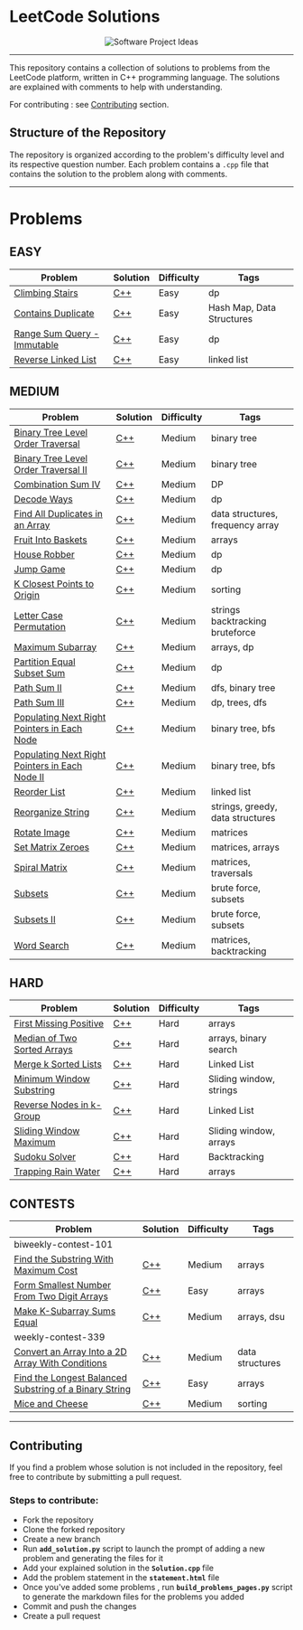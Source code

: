 # LeetCode Solutions

<div align="center">
  <img src="https://user-images.githubusercontent.com/65515933/228696522-e369c0b8-edf2-4c5e-99fc-e329ceac819a.png" alt="Software Project Ideas">
</div>

---

This repository contains a collection of solutions to problems from the LeetCode platform, written in C++ programming language. The solutions are explained with comments to help with understanding.

For contributing : see [Contributing](#Contributing) section.

## Structure of the Repository

The repository is organized according to the problem's difficulty level and its respective question number. Each problem contains a `.cpp` file that contains the solution to the problem along with comments.

---
# Problems
<!-- PROBLEMS START -->
## EASY
| Problem | Solution | Difficulty | Tags |
| ------- | -------- | ---------- | ---- |
| [Climbing Stairs](./easy/climbing_stairs/climbing_stairs.md) | [C++](./easy/climbing_stairs/climbing_stairs.md) | Easy | dp |
| [Contains Duplicate](./easy/contains_duplicates/contains_duplicates.md) | [C++](./easy/contains_duplicates/contains_duplicates.md) | Easy | Hash Map, Data Structures |
| [Range Sum Query - Immutable](./easy/range_sum_query_-_immutable/range_sum_query_-_immutable.md) | [C++](./easy/range_sum_query_-_immutable/range_sum_query_-_immutable.md) | Easy | dp |
| [Reverse Linked List](./easy/reverse_linked_list/reverse_linked_list.md) | [C++](./easy/reverse_linked_list/reverse_linked_list.md) | Easy | linked list |

## MEDIUM
| Problem | Solution | Difficulty | Tags |
| ------- | -------- | ---------- | ---- |
| [Binary Tree Level Order Traversal](./medium/binary_tree_level_order_traversal/binary_tree_level_order_traversal.md) | [C++](./medium/binary_tree_level_order_traversal/binary_tree_level_order_traversal.md) | Medium | binary tree |
| [Binary Tree Level Order Traversal II](./medium/binary_tree_level_order_traversal_ii/binary_tree_level_order_traversal_ii.md) | [C++](./medium/binary_tree_level_order_traversal_ii/binary_tree_level_order_traversal_ii.md) | Medium | binary tree |
| [Combination Sum IV](./medium/combination-sum-iv.cpp/combination-sum-iv.cpp.md) | [C++](./medium/combination-sum-iv.cpp/combination-sum-iv.cpp.md) | Medium | DP |
| [Decode Ways](./medium/decode_ways/decode_ways.md) | [C++](./medium/decode_ways/decode_ways.md) | Medium | dp |
| [Find All Duplicates in an Array](./medium/find_all_duplicates_in_an_array/find_all_duplicates_in_an_array.md) | [C++](./medium/find_all_duplicates_in_an_array/find_all_duplicates_in_an_array.md) | Medium | data structures, frequency array |
| [Fruit Into Baskets](./medium/fruit_into_baskets/fruit_into_baskets.md) | [C++](./medium/fruit_into_baskets/fruit_into_baskets.md) | Medium | arrays |
| [House Robber](./medium/house_robber/house_robber.md) | [C++](./medium/house_robber/house_robber.md) | Medium | dp |
| [Jump Game](./medium/jump_game/jump_game.md) | [C++](./medium/jump_game/jump_game.md) | Medium | dp |
| [K Closest Points to Origin](./medium/k_closest_points_to_origin/k_closest_points_to_origin.md) | [C++](./medium/k_closest_points_to_origin/k_closest_points_to_origin.md) | Medium | sorting |
| [Letter Case Permutation](./medium/letter_case_permutation/letter_case_permutation.md) | [C++](./medium/letter_case_permutation/letter_case_permutation.md) | Medium | strings backtracking bruteforce |
| [Maximum Subarray](./medium/maximum_subarray/maximum_subarray.md) | [C++](./medium/maximum_subarray/maximum_subarray.md) | Medium | arrays, dp |
| [Partition Equal Subset Sum](./medium/partition_equal_subset_sum/partition_equal_subset_sum.md) | [C++](./medium/partition_equal_subset_sum/partition_equal_subset_sum.md) | Medium | dp |
| [Path Sum II](./medium/path_sum_ii/path_sum_ii.md) | [C++](./medium/path_sum_ii/path_sum_ii.md) | Medium | dfs, binary tree |
| [Path Sum III](./medium/path_sum_iii/path_sum_iii.md) | [C++](./medium/path_sum_iii/path_sum_iii.md) | Medium | dp, trees, dfs |
| [Populating Next Right Pointers in Each Node](./medium/populating_next_right_pointers_in_each_node_i/populating_next_right_pointers_in_each_node_i.md) | [C++](./medium/populating_next_right_pointers_in_each_node_i/populating_next_right_pointers_in_each_node_i.md) | Medium | binary tree, bfs |
| [Populating Next Right Pointers in Each Node II](./medium/populating_next_right_pointers_in_each_node_ii/populating_next_right_pointers_in_each_node_ii.md) | [C++](./medium/populating_next_right_pointers_in_each_node_ii/populating_next_right_pointers_in_each_node_ii.md) | Medium | binary tree, bfs |
| [Reorder List](./medium/reorder_list/reorder_list.md) | [C++](./medium/reorder_list/reorder_list.md) | Medium | linked list |
| [Reorganize String](./medium/reorganize_string/reorganize_string.md) | [C++](./medium/reorganize_string/reorganize_string.md) | Medium | strings, greedy, data structures |
| [Rotate Image](./medium/rotate_image/rotate_image.md) | [C++](./medium/rotate_image/rotate_image.md) | Medium | matrices |
| [Set Matrix Zeroes](./medium/set_matrix_zeroes/set_matrix_zeroes.md) | [C++](./medium/set_matrix_zeroes/set_matrix_zeroes.md) | Medium | matrices, arrays |
| [Spiral Matrix](./medium/spiral_matrix/spiral_matrix.md) | [C++](./medium/spiral_matrix/spiral_matrix.md) | Medium | matrices, traversals |
| [Subsets](./medium/subsets/subsets.md) | [C++](./medium/subsets/subsets.md) | Medium | brute force, subsets |
| [Subsets II](./medium/subsets_ii/subsets_ii.md) | [C++](./medium/subsets_ii/subsets_ii.md) | Medium | brute force, subsets |
| [Word Search](./medium/word_search/word_search.md) | [C++](./medium/word_search/word_search.md) | Medium | matrices, backtracking |

## HARD
| Problem | Solution | Difficulty | Tags |
| ------- | -------- | ---------- | ---- |
| [First Missing Positive](./hard/first_missing_positive/first_missing_positive.md) | [C++](./hard/first_missing_positive/first_missing_positive.md) | Hard | arrays |
| [Median of Two Sorted Arrays](./hard/median_of_two_sorted_arrays/median_of_two_sorted_arrays.md) | [C++](./hard/median_of_two_sorted_arrays/median_of_two_sorted_arrays.md) | Hard | arrays, binary search |
| [Merge k Sorted Lists](./hard/merge_k_sorted_lists/merge_k_sorted_lists.md) | [C++](./hard/merge_k_sorted_lists/merge_k_sorted_lists.md) | Hard | Linked List |
| [Minimum Window Substring](./hard/minimum_window_substring/minimum_window_substring.md) | [C++](./hard/minimum_window_substring/minimum_window_substring.md) | Hard | Sliding window, strings |
| [Reverse Nodes in k-Group](./hard/reverse_nodes_in_k-group/reverse_nodes_in_k-group.md) | [C++](./hard/reverse_nodes_in_k-group/reverse_nodes_in_k-group.md) | Hard | Linked List |
| [Sliding Window Maximum](./hard/sliding_window_maximum/sliding_window_maximum.md) | [C++](./hard/sliding_window_maximum/sliding_window_maximum.md) | Hard | Sliding window, arrays |
| [Sudoku Solver](./hard/sudoku_solver/sudoku_solver.md) | [C++](./hard/sudoku_solver/sudoku_solver.md) | Hard | Backtracking |
| [Trapping Rain Water](./hard/trapping_rain_water/trapping_rain_water.md) | [C++](./hard/trapping_rain_water/trapping_rain_water.md) | Hard | arrays |

## CONTESTS
| Problem | Solution | Difficulty | Tags |
| ------- | -------- | ---------- | ---- |
| biweekly-contest-101 | | | |
| [Find the Substring With Maximum Cost](./contest/biweekly-contest-101/find_the_substring_with_maximum_cost/find_the_substring_with_maximum_cost.md) | [C++](./contest/biweekly-contest-101/find_the_substring_with_maximum_cost/find_the_substring_with_maximum_cost.md) | Medium | arrays |
| [Form Smallest Number From Two Digit Arrays](./contest/biweekly-contest-101/form_smallest_number_from_two_digit_arrays/form_smallest_number_from_two_digit_arrays.md) | [C++](./contest/biweekly-contest-101/form_smallest_number_from_two_digit_arrays/form_smallest_number_from_two_digit_arrays.md) | Easy | arrays |
| [Make K-Subarray Sums Equal](./contest/biweekly-contest-101/make_k-subarray_sums_equal/make_k-subarray_sums_equal.md) | [C++](./contest/biweekly-contest-101/make_k-subarray_sums_equal/make_k-subarray_sums_equal.md) | Medium | arrays, dsu |
| weekly-contest-339 | | | |
| [Convert an Array Into a 2D Array With Conditions](./contest/weekly-contest-339/convert_an_array_into_a_2d_array_with_conditions/convert_an_array_into_a_2d_array_with_conditions.md) | [C++](./contest/weekly-contest-339/convert_an_array_into_a_2d_array_with_conditions/convert_an_array_into_a_2d_array_with_conditions.md) | Medium | data structures |
| [Find the Longest Balanced Substring of a Binary String](./contest/weekly-contest-339/find_the_longest_balanced_substring_of_a_binary_string/find_the_longest_balanced_substring_of_a_binary_string.md) | [C++](./contest/weekly-contest-339/find_the_longest_balanced_substring_of_a_binary_string/find_the_longest_balanced_substring_of_a_binary_string.md) | Easy | arrays |
| [Mice and Cheese](./contest/weekly-contest-339/mice_and_cheese/mice_and_cheese.md) | [C++](./contest/weekly-contest-339/mice_and_cheese/mice_and_cheese.md) | Medium | sorting |

<!-- PROBLEMS END -->

---

## Contributing <a name="Contributing"></a>

If you find a problem whose solution is not included in the repository, feel free to contribute by submitting a pull request.

### Steps to contribute:

- Fork the repository
- Clone the forked repository
- Create a new branch
- Run **`add_solution.py`** script to launch the prompt of adding a new problem and generating the files for it
- Add your explained solution in the **`Solution.cpp`** file
- Add the problem statement in the **`statement.html`** file
- Once you've added some problems , run **`build_problems_pages.py`** script to generate the markdown files for the problems you added
- Commit and push the changes
- Create a pull request





